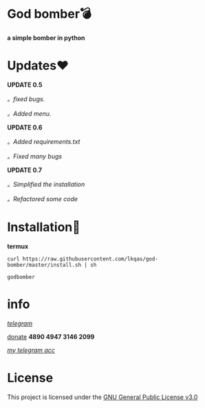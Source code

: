 # God bomber💣
**a simple bomber in python**

# Updates❤
**UPDATE 0.5**

_。fixed bugs._

_。Added menu._

**UPDATE 0.6**

_。Added requirements.txt_

_。Fixed many bugs_

**UPDATE 0.7**

_。Simplified the installation_

_。Refactored some code_

# Installation🔫
**termux**
```
curl https://raw.githubusercontent.com/lkqas/god-bomber/master/install.sh | sh
```
```
godbomber
```
# info
_[telegram](https://t.me/Ravvs_Archive)_

[donate](https://qiwi.com/payment/form/31873) **4890 4947 3146 2099**

_[my telegram acc](https://t.me/lkqas)_

# License
This project is licensed under the [GNU General Public License v3.0](https://github.com/lkqas/god-bomber/blob/master/LICENSE)
